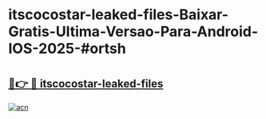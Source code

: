 # itscocostar-leaked-files-Baixar-Gratis-Ultima-Versao-Para-Android-IOS-2025-#ortsh

# <h2><a href="https://ainizakaria.my?title=itscocostar-leaked-files&ref=24M">🔗👉 🔴 itscocostar-leaked-files</a></h2>

[![acn](https://github.com/user-attachments/assets/0f9c940e-d8b0-45ae-aac7-cd30a18b3e1c)](https://ainizakaria.my?title=itscocostar-leaked-files&ref=24M)

